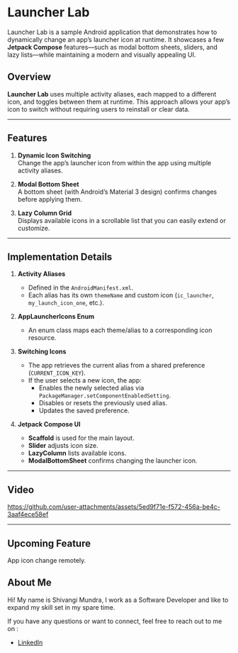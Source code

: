 # Launcher Lab

Launcher Lab is a sample Android application that demonstrates how to dynamically change an app’s launcher icon at runtime. It showcases a few **Jetpack Compose** features—such as modal bottom sheets, sliders, and lazy lists—while maintaining a modern and visually appealing UI.


## Overview

**Launcher Lab** uses multiple activity aliases, each mapped to a different icon, and toggles between them at runtime. This approach allows your app’s icon to switch without requiring users to reinstall or clear data.

---

## Features

1. **Dynamic Icon Switching**  
   Change the app’s launcher icon from within the app using multiple activity aliases.

2. **Modal Bottom Sheet**  
   A bottom sheet (with Android’s Material 3 design) confirms changes before applying them.

3. **Lazy Column Grid**  
   Displays available icons in a scrollable list that you can easily extend or customize.

---

## Implementation Details

1. **Activity Aliases**  
   - Defined in the `AndroidManifest.xml`.
   - Each alias has its own `themeName` and custom icon (`ic_launcher`, `my_launch_icon_one`, etc.).

2. **AppLauncherIcons Enum**  
   - An enum class maps each theme/alias to a corresponding icon resource.

3. **Switching Icons**  
   - The app retrieves the current alias from a shared preference (`CURRENT_ICON_KEY`).
   - If the user selects a new icon, the app:
     - Enables the newly selected alias via `PackageManager.setComponentEnabledSetting`.
     - Disables or resets the previously used alias.
     - Updates the saved preference.

4. **Jetpack Compose UI**  
   - **Scaffold** is used for the main layout.
   - **Slider** adjusts icon size.
   - **LazyColumn** lists available icons.
   - **ModalBottomSheet** confirms changing the launcher icon.

---
## Video

https://github.com/user-attachments/assets/5ed9f71e-f572-456a-be4c-3aaf4ece58ef

---
## Upcoming Feature

App icon change remotely.

## About Me
Hi! My name is Shivangi Mundra, I work as a Software Developer and like to expand my skill set in my spare time.

If you have any questions or want to connect, feel free to reach out to me on :

- [LinkedIn](https://www.linkedin.com/in/shivangi-mundra-9a31b65b/)


